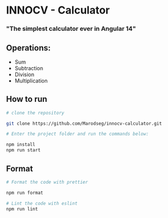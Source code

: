 # INNOCV - Calculator

### "The simplest calculator ever in Angular 14"

## Operations:

- Sum
- Subtraction
- Division
- Multiplication

## How to run

```bash
# clone the repository

git clone https://github.com/Marodseg/innocv-calculator.git

# Enter the project folder and run the commands below:

npm install
npm run start
```
## Format

```bash
# Format the code with prettier

npm run format

# Lint the code with eslint
npm run lint
```